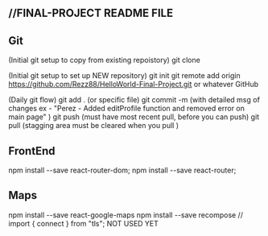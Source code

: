 //FINAL-PROJECT README FILE
--

Git 
--
(Initial git setup to copy from existing repoistory)
git clone

(Initial git setup to set up NEW repository)
git init 
git remote add origin https://github.com/Rezz88/HelloWorld-Final-Project.git or whatever GitHub

(Daily git flow)
git add . (or specific file)
git commit -m (with detailed msg of changes ex - "Perez - Added editProfile function and removed error on main page" )
git push (must have most recent pull, before you can push)
git pull (stagging area must be cleared when you pull )

FrontEnd
--
npm install --save react-router-dom;
npm install --save react-router;

Maps
--
npm install --save react-google-maps
npm install --save recompose
// import { connect } from "tls"; NOT USED YET